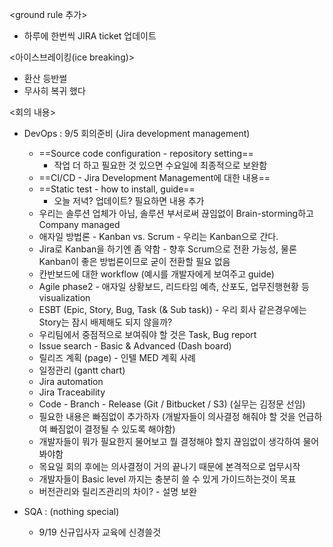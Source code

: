 <ground rule 추가>
- 하루에 한번씩 JIRA ticket 업데이트

<아이스브레이킹(ice breaking)>
- 환산 등반썰
- 무사히 복귀 했다

<회의 내용>
- DevOps : 9/5 회의준비 (Jira development management)
	- ==Source code configuration - repository setting==
		- 작업 더 하고 필요한 것 있으면 수요일에 최종적으로 보완함
	- ==CI/CD - Jira Development Management에 대한 내용==
	- ==Static test - how to install, guide==
		- 오늘 저녁? 업데이트? 필요하면 내용 추가
	- 우리는 솔루션 업체가 아님, 솔루션 부서로써 끊임없이 Brain-storming하고 Company managed
	- 애자일 방법론 - Kanban vs. Scrum - 우리는 Kanban으로 간다.
	- Jira로 Kanban을 하기엔 좀 약함 - 향후 Scrum으로 전환 가능성, 물론 Kanban이 좋은 방법론이므로 굳이 전환할 필요 없음
	- 칸반보드에 대한 workflow (예시를 개발자에게 보여주고 guide)
	- Agile phase2 - 애자일 상황보드, 리드타임 예측, 산포도, 업무진행현황 등 visualization
	- ESBT (Epic, Story, Bug, Task (& Sub task)) - 우리 회사 같은경우에는 Story는 잠시 배제해도 되지 않을까?
	- 우리팀에서 중점적으로 보여줘야 할 것은 Task, Bug report
	- Issue search - Basic & Advanced (Dash board)
	- 릴리즈 계획 (page) - 인텔 MED 계획 사례
	- 일정관리 (gantt chart)
	- Jira automation
	- Jira Traceability
	- Code - Branch - Release (Git / Bitbucket / S3) (실무는 김정문 선임)
	- 필요한 내용은 빠짐없이 추가하자 (개발자들이 의사결정 해줘야 할 것을 언급하여 빠짐없이 결정될 수 있도록 해야함)
	- 개발자들이 뭐가 필요한지 물어보고 뭘 결정해야 할지 끊임없이 생각하여 물어봐야함
	- 목요일 회의 후에는 의사결정이 거의 끝나기 때문에 본격적으로 업무시작
	- 개발자들이 Basic level 까지는 충분히 쓸 수 있게 가이드하는것이 목표
	- 버전관리와 릴리즈관리의 차이? - 설명 보완

- SQA : (nothing special)
	- 9/19 신규입사자 교육에 신경쓸것




